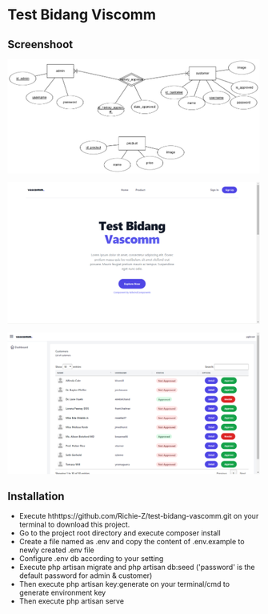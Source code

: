 # Test Bidang Viscomm

## Screenshoot

![erd](./screenshoot/erd.png)

![Pengaduan Slug](./screenshoot/home.png)

![Admin](./screenshoot/admin.png)

## Installation 

-   Execute hthttps://github.com/Richie-Z/test-bidang-vascomm.git on your terminal to download this project.
-   Go to the project root directory and execute composer install
-   Create a file named as .env and copy the content of .env.example to newly created .env file
-   Configure .env db according to your setting
-   Execute php artisan migrate and php artisan db:seed ('password' is the default password for admin & customer)
-   Then execute php artisan key:generate on your terminal/cmd to generate environment key
-   Then execute php artisan serve


